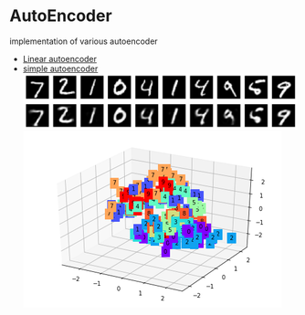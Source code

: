 # AutoEncoder

implementation of various autoencoder

- [Linear autoencoder](linear_autoencoder)
- [simple autoencoder](simple_autoencoder)
![](../image/2d_ae.png)
![](../image/3d_ae.png)